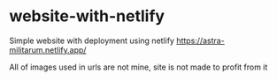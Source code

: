 # website-with-netlify
Simple website with deployment using netlify
https://astra-militarum.netlify.app/


All of images used in urls are not mine, site is not made to profit from it
